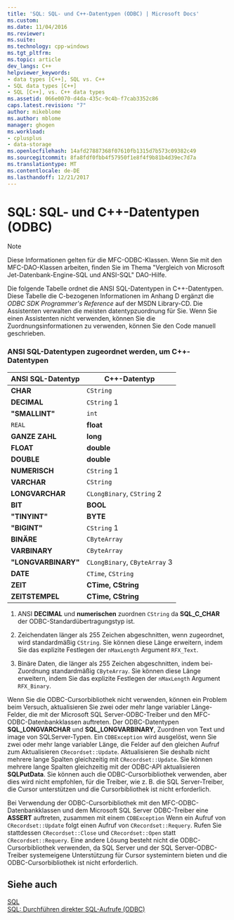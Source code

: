 ```yaml
---
title: 'SQL: SQL- und C++-Datentypen (ODBC) | Microsoft Docs'
ms.custom: 
ms.date: 11/04/2016
ms.reviewer: 
ms.suite: 
ms.technology: cpp-windows
ms.tgt_pltfrm: 
ms.topic: article
dev_langs: C++
helpviewer_keywords:
- data types [C++], SQL vs. C++
- SQL data types [C++]
- SQL [C++], vs. C++ data types
ms.assetid: 066e0070-d4da-435c-9c4b-f7cab3352c86
caps.latest.revision: "7"
author: mikeblome
ms.author: mblome
manager: ghogen
ms.workload:
- cplusplus
- data-storage
ms.openlocfilehash: 14afd27887368f07610fb1315d7b573c09382c49
ms.sourcegitcommit: 8fa8fdf0fbb4f57950f1e8f4f9b81b4d39ec7d7a
ms.translationtype: MT
ms.contentlocale: de-DE
ms.lasthandoff: 12/21/2017
---
```

# <a name="sql-sql-and-c-data-types-odbc"></a>SQL: SQL- und C++-Datentypen (ODBC)
> [!NOTE]
>  Diese Informationen gelten für die MFC-ODBC-Klassen. Wenn Sie mit den MFC-DAO-Klassen arbeiten, finden Sie im Thema "Vergleich von Microsoft Jet-Datenbank-Engine-SQL und ANSI-SQL" DAO-Hilfe.  
  
 Die folgende Tabelle ordnet die ANSI SQL-Datentypen in C++-Datentypen. Diese Tabelle die C-bezogenen Informationen im Anhang D ergänzt die *ODBC SDK* *Programmer's Reference* auf der MSDN Library-CD. Die Assistenten verwalten die meisten datentypzuordnung für Sie. Wenn Sie einen Assistenten nicht verwenden, können Sie die Zuordnungsinformationen zu verwenden, können Sie den Code manuell geschrieben.  
  
### <a name="ansi-sql-data-types-mapped-to-c-data-types"></a>ANSI SQL-Datentypen zugeordnet werden, um C++-Datentypen  
  
|ANSI SQL-Datentyp|C++-Datentyp|  
|------------------------|---------------------|  
|**CHAR**|`CString`|  
|**DECIMAL**|`CString` 1|  
|**"SMALLINT"**|`int`|  
|`REAL`|**float**|  
|**GANZE ZAHL**|**long**|  
|**FLOAT**|**double**|  
|**DOUBLE**|**double**|  
|**NUMERISCH**|`CString` 1|  
|**VARCHAR**|`CString`|  
|**LONGVARCHAR**|`CLongBinary`, `CString` 2|  
|**BIT**|**BOOL**|  
|**"TINYINT"**|**BYTE**|  
|**"BIGINT"**|`CString` 1|  
|**BINÄRE**|`CByteArray`|  
|**VARBINARY**|`CByteArray`|  
|**"LONGVARBINARY"**|`CLongBinary`, `CByteArray` 3|  
|**DATE**|`CTime`, `CString`|  
|**ZEIT**|**CTime, CString**|  
|**ZEITSTEMPEL**|**CTime, CString**|  
  
 1. ANSI **DECIMAL** und **numerischen** zuordnen `CString` da **SQL_C_CHAR** der ODBC-Standardübertragungstyp ist.  
  
 2. Zeichendaten länger als 255 Zeichen abgeschnitten, wenn zugeordnet, wird standardmäßig `CString`. Sie können diese Länge erweitern, indem Sie das explizite Festlegen der `nMaxLength` Argument `RFX_Text`.  
  
 3. Binäre Daten, die länger als 255 Zeichen abgeschnitten, indem bei-Zuordnung standardmäßig `CByteArray`. Sie können diese Länge erweitern, indem Sie das explizite Festlegen der `nMaxLength` Argument `RFX_Binary`.  
  
 Wenn Sie die ODBC-Cursorbibliothek nicht verwenden, können ein Problem beim Versuch, aktualisieren Sie zwei oder mehr lange variabler Länge-Felder, die mit der Microsoft SQL Server-ODBC-Treiber und den MFC-ODBC-Datenbankklassen auftreten. Der ODBC-Datentypen **SQL_LONGVARCHAR** und **SQL_LONGVARBINARY**, Zuordnen von Text und image von SQLServer-Typen. Ein `CDBException` wird ausgelöst, wenn Sie zwei oder mehr lange variabler Länge, die Felder auf den gleichen Aufruf zum Aktualisieren `CRecordset::Update`. Aktualisieren Sie deshalb nicht mehrere lange Spalten gleichzeitig mit `CRecordset::Update`. Sie können mehrere lange Spalten gleichzeitig mit der ODBC-API aktualisieren **SQLPutData**. Sie können auch die ODBC-Cursorbibliothek verwenden, aber dies wird nicht empfohlen, für die Treiber, wie z. B. die SQL Server-Treiber, die Cursor unterstützen und die Cursorbibliothek ist nicht erforderlich.  
  
 Bei Verwendung der ODBC-Cursorbibliothek mit den MFC-ODBC-Datenbankklassen und dem Microsoft SQL Server ODBC-Treiber eine **ASSERT** auftreten, zusammen mit einem `CDBException` Wenn ein Aufruf von `CRecordset::Update` folgt einen Aufruf von `CRecordset::Requery`. Rufen Sie stattdessen `CRecordset::Close` und `CRecordset::Open` statt `CRecordset::Requery`. Eine andere Lösung besteht nicht die ODBC-Cursorbibliothek verwenden, da SQL Server und der SQL Server-ODBC-Treiber systemeigene Unterstützung für Cursor systemintern bieten und die ODBC-Cursorbibliothek ist nicht erforderlich.  
  
## <a name="see-also"></a>Siehe auch  
 [SQL](../../data/odbc/sql.md)   
 [SQL: Durchführen direkter SQL-Aufrufe (ODBC)](../../data/odbc/sql-making-direct-sql-calls-odbc.md)
